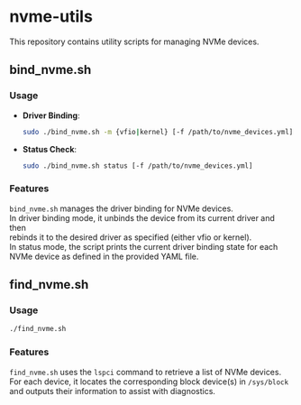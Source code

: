 # nvme-utils

This repository contains utility scripts for managing NVMe devices.

## bind_nvme.sh

### Usage
- **Driver Binding**:
  ```bash
  sudo ./bind_nvme.sh -m {vfio|kernel} [-f /path/to/nvme_devices.yml]
  ```
- **Status Check**:
  ```bash
  sudo ./bind_nvme.sh status [-f /path/to/nvme_devices.yml]
  ```

### Features
`bind_nvme.sh` manages the driver binding for NVMe devices.  
In driver binding mode, it unbinds the device from its current driver and then  
rebinds it to the desired driver as specified (either vfio or kernel).  
In status mode, the script prints the current driver binding state for each  
NVMe device as defined in the provided YAML file.

## find_nvme.sh

### Usage
```bash
./find_nvme.sh
```

### Features
`find_nvme.sh` uses the `lspci` command to retrieve a list of NVMe devices.  
For each device, it locates the corresponding block device(s) in `/sys/block`  
and outputs their information to assist with diagnostics.